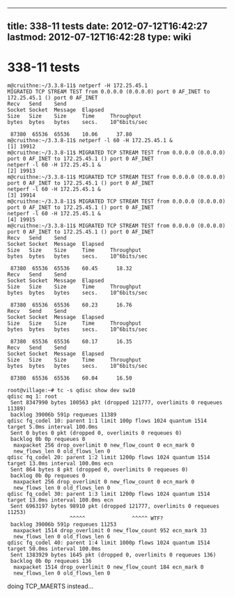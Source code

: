 
---
title: 338-11 tests
date: 2012-07-12T16:42:27
lastmod: 2012-07-12T16:42:28
type: wiki
---
338-11 tests
============

    m@cruithne:~/3.3.8-11$ netperf -H 172.25.45.1 
    MIGRATED TCP STREAM TEST from 0.0.0.0 (0.0.0.0) port 0 AF_INET to 172.25.45.1 () port 0 AF_INET
    Recv   Send    Send                          
    Socket Socket  Message  Elapsed              
    Size   Size    Size     Time     Throughput  
    bytes  bytes   bytes    secs.    10^6bits/sec  

     87380  65536  65536    10.06      37.80   
    m@cruithne:~/3.3.8-11$ netperf -l 60 -H 172.25.45.1 &
    [1] 19912
    m@cruithne:~/3.3.8-11$ MIGRATED TCP STREAM TEST from 0.0.0.0 (0.0.0.0) port 0 AF_INET to 172.25.45.1 () port 0 AF_INET
    netperf -l 60 -H 172.25.45.1 &
    [2] 19913
    m@cruithne:~/3.3.8-11$ MIGRATED TCP STREAM TEST from 0.0.0.0 (0.0.0.0) port 0 AF_INET to 172.25.45.1 () port 0 AF_INET
    netperf -l 60 -H 172.25.45.1 &
    [3] 19914
    m@cruithne:~/3.3.8-11$ MIGRATED TCP STREAM TEST from 0.0.0.0 (0.0.0.0) port 0 AF_INET to 172.25.45.1 () port 0 AF_INET
    netperf -l 60 -H 172.25.45.1 &
    [4] 19915
    m@cruithne:~/3.3.8-11$ MIGRATED TCP STREAM TEST from 0.0.0.0 (0.0.0.0) port 0 AF_INET to 172.25.45.1 () port 0 AF_INET
    Recv   Send    Send                          
    Socket Socket  Message  Elapsed              
    Size   Size    Size     Time     Throughput  
    bytes  bytes   bytes    secs.    10^6bits/sec  

     87380  65536  65536    60.45      18.32   
    Recv   Send    Send                          
    Socket Socket  Message  Elapsed              
    Size   Size    Size     Time     Throughput  
    bytes  bytes   bytes    secs.    10^6bits/sec  

     87380  65536  65536    60.23      16.76   
    Recv   Send    Send                          
    Socket Socket  Message  Elapsed              
    Size   Size    Size     Time     Throughput  
    bytes  bytes   bytes    secs.    10^6bits/sec  

     87380  65536  65536    60.17      16.35   
    Recv   Send    Send                          
    Socket Socket  Message  Elapsed              
    Size   Size    Size     Time     Throughput  
    bytes  bytes   bytes    secs.    10^6bits/sec  

     87380  65536  65536    60.04      16.50   

    root@village:~# tc -s qdisc show dev sw10
    qdisc mq 1: root 
     Sent 8347990 bytes 100563 pkt (dropped 121777, overlimits 0 requeues 11389) 
     backlog 39006b 591p requeues 11389 
    qdisc fq_codel 10: parent 1:1 limit 100p flows 1024 quantum 1514 target 5.0ms interval 100.0ms 
     Sent 0 bytes 0 pkt (dropped 0, overlimits 0 requeues 0) 
     backlog 0b 0p requeues 0 
      maxpacket 256 drop_overlimit 0 new_flow_count 0 ecn_mark 0
      new_flows_len 0 old_flows_len 0
    qdisc fq_codel 20: parent 1:2 limit 1200p flows 1024 quantum 1514 target 13.0ms interval 100.0ms ecn 
     Sent 864 bytes 8 pkt (dropped 0, overlimits 0 requeues 0) 
     backlog 0b 0p requeues 0 
      maxpacket 256 drop_overlimit 0 new_flow_count 0 ecn_mark 0
      new_flows_len 0 old_flows_len 0
    qdisc fq_codel 30: parent 1:3 limit 1200p flows 1024 quantum 1514 target 13.0ms interval 100.0ms ecn 
     Sent 6963197 bytes 98910 pkt (dropped 121777, overlimits 0 requeues 11253)
                        ^^^^^               ^^^^^ WTF?
     backlog 39006b 591p requeues 11253 
      maxpacket 1514 drop_overlimit 0 new_flow_count 952 ecn_mark 33
      new_flows_len 0 old_flows_len 6
    qdisc fq_codel 40: parent 1:4 limit 1000p flows 1024 quantum 1514 target 50.0ms interval 100.0ms 
     Sent 1383929 bytes 1645 pkt (dropped 0, overlimits 0 requeues 136) 
     backlog 0b 0p requeues 136 
      maxpacket 1514 drop_overlimit 0 new_flow_count 184 ecn_mark 0
      new_flows_len 0 old_flows_len 0

doing TCP\_MAERTS instead...
